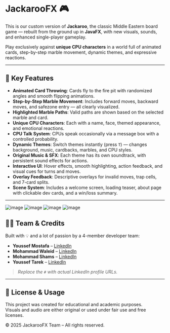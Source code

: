 # JackarooFX 🎮

This is our custom version of **Jackaroo**, the classic Middle Eastern board game — rebuilt from the ground up in **JavaFX**, with new visuals, sounds, and enhanced single-player gameplay.

Play exclusively against **unique CPU characters** in a world full of animated cards, step-by-step marble movement, dynamic themes, and expressive reactions.

---

## 🔹 Key Features

- **Animated Card Throwing**: Cards fly to the fire pit with randomized angles and smooth flipping animations.
- **Step-by-Step Marble Movement**: Includes forward moves, backward moves, and safezone entry — all clearly visualized.
- **Highlighted Marble Paths**: Valid paths are shown based on the selected marble and card.
- **Unique CPU Characters**: Each with a name, face, themed appearance, and emotional reactions.
- **CPU Talk System**: CPUs speak occasionally via a message box with a controlled probability.
- **Dynamic Themes**: Switch themes instantly (press `T`) — changes background, music, cardbacks, marbles, and CPU styles.
- **Original Music & SFX**: Each theme has its own soundtrack, with persistent sound effects for actions.
- **Interactive UI**: Hover effects, smooth highlighting, action feedback, and visual cues for turns and moves.
- **Overlay Feedback**: Descriptive overlays for invalid moves, trap cells, and 7-card splits.
- **Scene System**: Includes a welcome screen, loading teaser, about page with clickable dev cards, and a win/loss summary.

---

![image](https://github.com/user-attachments/assets/9d683844-be95-4547-88ee-7dda40c1fd18)
![image](https://github.com/user-attachments/assets/c92543ee-6505-4906-93c6-90911ee42905)
![image](https://github.com/user-attachments/assets/d8a06cd2-9242-43a7-8e11-c4468d198161)
![image](https://github.com/user-attachments/assets/4f9d9677-93b1-4fe2-b083-0ab4f92770b9)




## 👨‍💻 Team & Credits

Built with 💡 and a lot of passion by a 4-member developer team:

- **Youssef Mostafa** – [LinkedIn](https://www.linkedin.com/in/yootoo)
- **Mohammad Waleid** – [LinkedIn](https://www.linkedin.com/in/mohamed-omar-29b175295)
- **Mohammad Shams** – [LinkedIn](https://www.linkedin.com/in/mohamedshamss/)
- **Youssef Tarek** – [LinkedIn](https://www.linkedin.com/in/youssef-tarek-44118b22a/)

> *Replace the `#` with actual LinkedIn profile URLs.*

---

## 📜 License & Usage

This project was created for educational and academic purposes.  
Visuals and audio are either original or used under fair use and free licenses.

© 2025 JackarooFX Team – All rights reserved.
